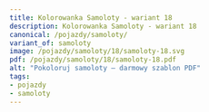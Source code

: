 ```yaml
---
title: Kolorowanka Samoloty - wariant 18
description: Kolorowanka Samoloty - wariant 18
canonical: /pojazdy/samoloty/
variant_of: samoloty
image: /pojazdy/samoloty/18/samoloty-18.svg
pdf: /pojazdy/samoloty/18/samoloty-18.pdf
alt: "Pokoloruj samoloty – darmowy szablon PDF"
tags:
- pojazdy
- samoloty
---
```

